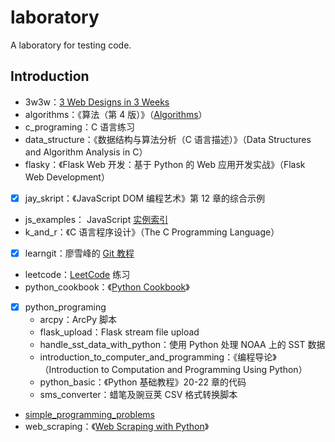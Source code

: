 # laboratory

A laboratory for testing code.

## Introduction

* 3w3w：[3 Web Designs in 3 Weeks](https://www.gitbook.com/book/juntao/3-web-designs-in-3-weeks/details)
* algorithms：《算法（第 4 版）》（[Algorithms](http://algs4.cs.princeton.edu/home/)）
* c_programing：C 语言练习
* data_structure：《数据结构与算法分析（C 语言描述）》（Data Structures and Algorithm Analysis in C）
* flasky：《Flask Web 开发：基于 Python 的 Web 应用开发实战》（Flask Web Development）
* [x] jay_skript：《JavaScript DOM 编程艺术》第 12 章的综合示例
* js_examples： JavaScript [实例索引](http://fgm.cc/learn/)
* k\_and\_r：《C 语言程序设计》（The C Programming Language）
* [x] learngit：廖雪峰的 [Git 教程](http://www.liaoxuefeng.com/wiki/0013739516305929606dd18361248578c67b8067c8c017b000)
* leetcode：[LeetCode](https://leetcode.com/) 练习
* python_cookbook：《[Python Cookbook](https://github.com/dabeaz/python-cookbook)》
* [x] python_programing
	* arcpy：ArcPy 脚本
	* flask_upload：Flask stream file upload
	* handle\_sst\_data\_with\_python：使用 Python 处理 NOAA 上的 SST 数据
	* introduction\_to\_computer\_and\_programming：《编程导论》（Introduction to Computation and Programming Using Python）
	* python_basic：《Python 基础教程》20-22 章的代码
	* sms_converter：蜡笔及豌豆荚 CSV 格式转换脚本
* [simple\_programming\_problems](http://adriann.github.io/programming_problems.html)
* web_scraping：《[Web Scraping with Python](https://github.com/REMitchell/python-scraping)》
